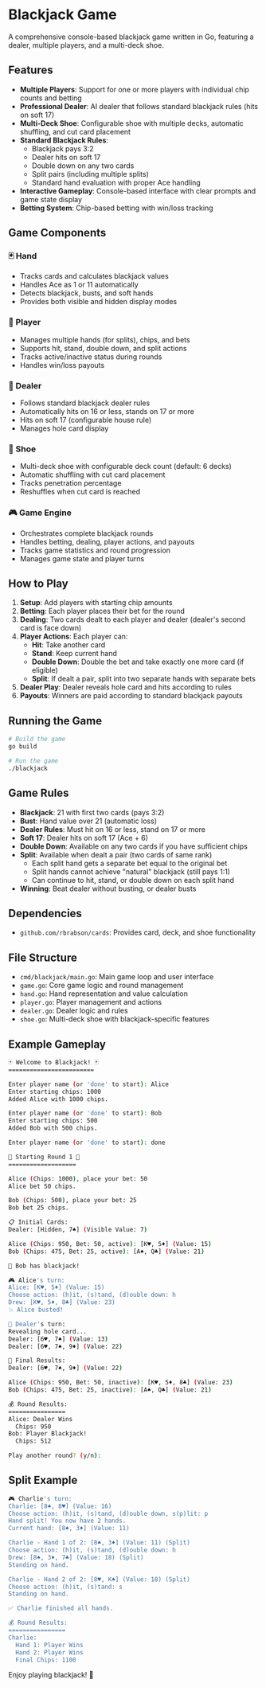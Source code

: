 # Blackjack Game

A comprehensive console-based blackjack game written in Go, featuring a dealer, multiple players, and a multi-deck shoe.

## Features

- **Multiple Players**: Support for one or more players with individual chip counts and betting
- **Professional Dealer**: AI dealer that follows standard blackjack rules (hits on soft 17)
- **Multi-Deck Shoe**: Configurable shoe with multiple decks, automatic shuffling, and cut card placement
- **Standard Blackjack Rules**:
  - Blackjack pays 3:2
  - Dealer hits on soft 17
  - Double down on any two cards
  - Split pairs (including multiple splits)
  - Standard hand evaluation with proper Ace handling
- **Interactive Gameplay**: Console-based interface with clear prompts and game state display
- **Betting System**: Chip-based betting with win/loss tracking

## Game Components

### 🃏 Hand

- Tracks cards and calculates blackjack values
- Handles Ace as 1 or 11 automatically
- Detects blackjack, busts, and soft hands
- Provides both visible and hidden display modes

### 👤 Player

- Manages multiple hands (for splits), chips, and bets
- Supports hit, stand, double down, and split actions
- Tracks active/inactive status during rounds
- Handles win/loss payouts

### 🎯 Dealer

- Follows standard blackjack dealer rules
- Automatically hits on 16 or less, stands on 17 or more
- Hits on soft 17 (configurable house rule)
- Manages hole card display

### 🎴 Shoe

- Multi-deck shoe with configurable deck count (default: 6 decks)
- Automatic shuffling with cut card placement
- Tracks penetration percentage
- Reshuffles when cut card is reached

### 🎮 Game Engine

- Orchestrates complete blackjack rounds
- Handles betting, dealing, player actions, and payouts
- Tracks game statistics and round progression
- Manages game state and player turns

## How to Play

1. **Setup**: Add players with starting chip amounts
2. **Betting**: Each player places their bet for the round
3. **Dealing**: Two cards dealt to each player and dealer (dealer's second card is face down)
4. **Player Actions**: Each player can:
   - **Hit**: Take another card
   - **Stand**: Keep current hand
   - **Double Down**: Double the bet and take exactly one more card (if eligible)
   - **Split**: If dealt a pair, split into two separate hands with separate bets
5. **Dealer Play**: Dealer reveals hole card and hits according to rules
6. **Payouts**: Winners are paid according to standard blackjack payouts

## Running the Game

```bash
# Build the game
go build

# Run the game
./blackjack
```

## Game Rules

- **Blackjack**: 21 with first two cards (pays 3:2)
- **Bust**: Hand value over 21 (automatic loss)
- **Dealer Rules**: Must hit on 16 or less, stand on 17 or more
- **Soft 17**: Dealer hits on soft 17 (Ace + 6)
- **Double Down**: Available on any two cards if you have sufficient chips
- **Split**: Available when dealt a pair (two cards of same rank)
  - Each split hand gets a separate bet equal to the original bet
  - Split hands cannot achieve "natural" blackjack (still pays 1:1)
  - Can continue to hit, stand, or double down on each split hand
- **Winning**: Beat dealer without busting, or dealer busts

## Dependencies

- `github.com/rbrabson/cards`: Provides card, deck, and shoe functionality

## File Structure

- `cmd/blackjack/main.go`: Main game loop and user interface
- `game.go`: Core game logic and round management
- `hand.go`: Hand representation and value calculation
- `player.go`: Player management and actions
- `dealer.go`: Dealer logic and rules
- `shoe.go`: Multi-deck shoe with blackjack-specific features

## Example Gameplay

```sh
🃏 Welcome to Blackjack! 🃏
========================

Enter player name (or 'done' to start): Alice
Enter starting chips: 1000
Added Alice with 1000 chips.

Enter player name (or 'done' to start): Bob
Enter starting chips: 500
Added Bob with 500 chips.

Enter player name (or 'done' to start): done

🎲 Starting Round 1 🎲
===================

Alice (Chips: 1000), place your bet: 50
Alice bet 50 chips.

Bob (Chips: 500), place your bet: 25
Bob bet 25 chips.

📋 Initial Cards:
Dealer: [Hidden, 7♠] (Visible Value: 7)

Alice (Chips: 950, Bet: 50, active): [K♥, 5♦] (Value: 15)
Bob (Chips: 475, Bet: 25, active): [A♠, Q♣] (Value: 21)

🎯 Bob has blackjack!

🎮 Alice's turn:
Alice: [K♥, 5♦] (Value: 15)
Choose action: (h)it, (s)tand, (d)ouble down: h
Drew: [K♥, 5♦, 8♣] (Value: 23)
💥 Alice busted!

🎯 Dealer's turn:
Revealing hole card...
Dealer: [6♥, 7♠] (Value: 13)
Dealer: [6♥, 7♠, 9♦] (Value: 22)

🏁 Final Results:
Dealer: [6♥, 7♠, 9♦] (Value: 22)

Alice (Chips: 950, Bet: 50, inactive): [K♥, 5♦, 8♣] (Value: 23)
Bob (Chips: 475, Bet: 25, inactive): [A♠, Q♣] (Value: 21)

💰 Round Results:
================
Alice: Dealer Wins
  Chips: 950
Bob: Player Blackjack!
  Chips: 512

Play another round? (y/n):
```

## Split Example

``` sh
🎮 Charlie's turn:
Charlie: [8♠, 8♥] (Value: 16)
Choose action: (h)it, (s)tand, (d)ouble down, s(p)lit: p
Hand split! You now have 2 hands.
Current hand: [8♠, 3♦] (Value: 11)

Charlie - Hand 1 of 2: [8♠, 3♦] (Value: 11) (Split)
Choose action: (h)it, (s)tand, (d)ouble down: h
Drew: [8♠, 3♦, 7♣] (Value: 18) (Split)
Standing on hand.

Charlie - Hand 2 of 2: [8♥, K♠] (Value: 18) (Split)
Choose action: (h)it, (s)tand: s
Standing on hand.

✅ Charlie finished all hands.

💰 Round Results:
================
Charlie:
  Hand 1: Player Wins
  Hand 2: Player Wins
  Final Chips: 1100
```

Enjoy playing blackjack! 🎉
